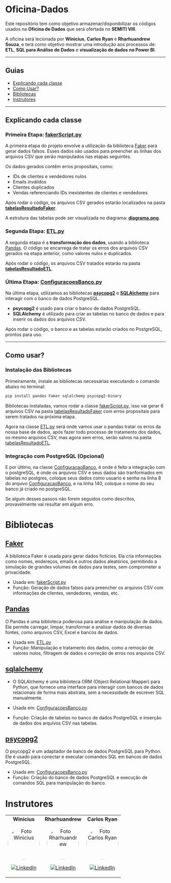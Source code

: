 # Oficina-Dados

Este repositório tem como objetivo armazenar/disponibilizar os códigos usados na **Oficina de Dados** que será ofertada no **SEMITI VIII**.

A oficina será lecionada por **Winicius**, **Carlos Ryan** e **Rharhuandrew Souza**, e terá como objetivo mostrar uma introdução aos processos de: **ETL**, **SQL para Análise de Dados** e **visualização de dados no Power BI**.

---

## Guias

- [Explicando cada classe](#explicando-cada-classe)
- [Como Usar?](#como-usar)
- [Bibliotecas](#bibliotecas)
- [Instrutores](#instrutores)

---

## Explicando cada classe

### Primeira Etapa: **[fakerScript.py](faker/fakerScript.py)**

A primeira etapa do projeto envolve a utilização da biblioteca [Faker](#faker) para gerar dados falsos. Esses dados são usados para preencher as linhas dos arquivos CSV que serão manipulados nas etapas seguintes.

Os dados gerados contêm erros propositais, como:
- IDs de clientes e vendedores nulos
- Emails inválidos
- Clientes duplicados
- Vendas referenciando IDs inexistentes de clientes e vendedores

Após rodar o código, os arquivos CSV gerados estarão localizados na pasta **[tabelasResultadoFaker](tabelasResultadoFaker/)**.

A estrutura das tabelas pode ser visualizada no diagrama: **[diagrama.png](Diagrama/Diagrama.png)**.

### Segunda Etapa: **[ETL.py](ETL/ETL.py)**

A segunda etapa é a **transformação dos dados**, usando a biblioteca [Pandas](#pandas). O código se encarrega de tratar os erros dos arquivos CSV gerados na etapa anterior, como valores nulos e duplicados.

Após rodar o código, os arquivos CSV tratados estarão na pasta **[tabelasResultadoETL](tabelasResultadoETL/)**.

### Última Etapa: **[ConfiguracoesBanco.py](ETL/ConfiguracoesBanco.py)**

Na última etapa, utilizamos as bibliotecas **[psycopg2](#psycopg2)** e **[SQLAlchemy](#sqlalchemy)** para interagir com o banco de dados PostgreSQL.

- **psycopg2** é usado para criar o banco de dados PostgreSQL.
- **SQLAlchemy** é utilizado para criar as tabelas no banco de dados e para inserir os dados dos arquivos CSV.

Após rodar o código, o banco e as tabelas estarão criados no PostgreSQL, prontos para uso.

---

## Como usar?

### Instalação das Bibliotecas

Primeiramente, instale as bibliotecas necessárias executando o comando abaixo no terminal:

```bash
pip install pandas Faker sqlalchemy psycopg2-binary
```

Bibliotecas instaladas, vamos rodar a classe [fakerScript.py](faker/fakerScript.py), isso vai gerar 6 arquivos CSV na pasta [tabelasResultadoFaker](tabelasResultadoFaker/) com erros propositais para serem tratados na próxima etapa. 

Agora na classe [ETL.py](ETL/ETL.py) será onde vamos usar o pandas tratar os erros da nossa base de dados, após fazer todo processo de tratamento dos dados, os mesmo arquivos CSV, mas agora sem erros, serão salvos na pasta [tabelasResultadoETL](tabelasResultadoETL/).

### Integração com PostgreSQL (Opcional)

E por último, na classe [ConfiguracaoBanco](ETL/ConfiguracoesBanco.py), é onde é feito a integração com o postgreSQL, é onde os arquivos CSV e seus dados são tranformados em tabelas no postgres, coloque seus dados como usuario e senha na linha 8 do arquivo
[ConfiguracaoBanco](ETL/ConfiguracoesBanco.py), e na linha 140, coloque o nome do seu banco já criado no postgreSQL.

Se algum desses passos não forem seguidos como descritos, provavelmente vai resultar em algum erro.

# Bibliotecas

## [Faker](https://faker.readthedocs.io/en/master/)

A biblioteca Faker é usada para gerar dados fictícios. Ela cria informações como nomes, endereços, emails e outros dados aleatórios, permitindo a simulação de grandes volumes de dados para testes, sem comprometer a privacidade.

- Usada em: [fakerScript.py](faker/fakerScript.py)
- Função: Geração de dados falsos para preencher os arquivos CSV com informações de clientes, vendedores, vendas, etc.

## [Pandas](https://pandas.pydata.org/docs/reference/index.html)

O Pandas é uma biblioteca poderosa para análise e manipulação de dados. Ele permite carregar, limpar, transformar e analisar dados de diversas fontes, como arquivos CSV, Excel e bancos de dados.

- Usada em: [ETL.py](ETL/ETL.py)
- Função: Manipulação e tratamento dos dados, como a remoção de valores nulos, filtragem de dados e correção de erros nos arquivos CSV.

## [sqlalchemy](https://docs.sqlalchemy.org/en/20/)

- O SQLAlchemy é uma biblioteca ORM (Object Relational Mapper) para Python, que fornece uma interface para interagir com bancos de dados relacionais de forma mais abstrata, sem a necessidade de escrever SQL manualmente.

- Usada em: [ConfiguracoesBanco.py](ETL/ConfiguracoesBanco.py)
- Função: Criação de tabelas no banco de dados PostgreSQL e inserção de dados dos arquivos CSV nas tabelas.


## [psycopg2](https://www.psycopg.org/docs/)

O psycopg2 é um adaptador de banco de dados PostgreSQL para Python. Ele é usado para conectar e executar comandos SQL em bancos de dados PostgreSQL.

- Usada em: [ConfiguracoesBanco.py](ETL/ConfiguracoesBanco.py)
- Função: Criação do banco de dados PostgreSQL e execução de comandos SQL para manipulação do banco.

# Instrutores

<table>
  <tr>
    <!-- Winicius -->
    <td align="center">
      <strong>Winicius</strong>
      <p>
        <a href="https://github.com/Winiicius" rel="noopener">
          <img width="100" height="100" style="border-radius: 50%;" src="https://avatars.githubusercontent.com/u/102719335?v=4" alt="Foto Winicius">
        </a>
      </p>
      <p>
        <a href="https://www.linkedin.com/in/winicius-alexandre-066a92248" target="_blank">
          <img src="https://img.shields.io/badge/-LinkedIn-%230077B5?style=for-the-badge&logo=linkedin&logoColor=white" alt="LinkedIn">
        </a>
      </p>
    </td>
    <!-- Rharhuandrew -->
    <td align="center">
      <strong>Rharhuandrew</strong>
      <p>
        <a href="https://github.com/rharhuandew" rel="noopener">
          <img width="100" height="100" style="border-radius: 50%;" src="https://avatars.githubusercontent.com/u/100100347?v=4" alt="Foto Rharhuandrew">
        </a>
      </p>
      <p>
        <a href="https://www.linkedin.com/in/rharhuandrew-souza/" target="_blank">
          <img src="https://img.shields.io/badge/-LinkedIn-%230077B5?style=for-the-badge&logo=linkedin&logoColor=white" alt="LinkedIn">
        </a>
      </p>
    </td>
    <!-- Carlos Ryan -->
    <td align="center">
      <strong>Carlos Ryan</strong>
      <p>
        <a href="https://github.com/carlosryan" rel="noopener">
          <img width="100" height="100" style="border-radius: 50%;" src="https://avatars.githubusercontent.com/u/140994484?v=4" alt="Foto Carlos Ryan">
        </a>
      </p>
      <p>
        <a href="https://www.linkedin.com/in/carlos-ryan-726820279/" target="_blank">
          <img src="https://img.shields.io/badge/-LinkedIn-%230077B5?style=for-the-badge&logo=linkedin&logoColor=white" alt="LinkedIn">
        </a>
      </p>
    </td>
  </tr>
</table>
